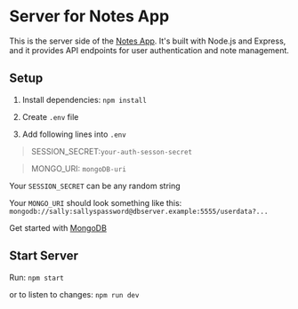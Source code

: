 # Server for Notes App

This is the server side of the [Notes App](https://github.com/Corxl/NotesAppClient). It's built with Node.js and Express, and it provides API endpoints for user authentication and note management.

## Setup

1. Install dependencies: `npm install`

2. Create `.env` file

3. Add following lines into `.env`
  > SESSION_SECRET:`your-auth-sesson-secret`

  > MONGO_URI: `mongoDB-uri`

  Your `SESSION_SECRET` can be any random string

  Your `MONGO_URI` should look something like this: `mongodb://sally:sallyspassword@dbserver.example:5555/userdata?...`
  
  Get started with [MongoDB](https://www.mongodb.com/basics/create-database)

## Start Server
Run: `npm start`

or to listen to changes: `npm run dev`



   


